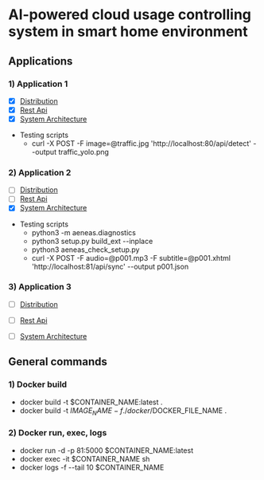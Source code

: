 # AI-powered cloud usage controlling system in smart home environment

## Applications

### 1) Application 1
- [x] [Distribution](/app1/app1_distribution/)
- [x] [Rest Api](/app1/app1_rest_api/)
- [x] [System Architecture](/app1/app1.png)
- Testing scripts
	- curl -X POST -F image=@traffic.jpg 'http://localhost:80/api/detect' --output traffic_yolo.png

### 2) Application 2
- [ ] [Distribution](/app2/app2_distribution/)
- [ ] [Rest Api](/app2/app2_rest_api/)
- [x] [System Architecture](/app2/app2.png)
- Testing scripts
	- python3 -m aeneas.diagnostics
	- python3 setup.py build_ext --inplace
	- python3 aeneas_check_setup.py
	- curl -X POST -F audio=@p001.mp3 -F subtitle=@p001.xhtml 'http://localhost:81/api/sync' --output p001.json

### 3) Application 3
- [ ] [Distribution](/app3/app3_distribution/)
- [ ] [Rest Api](/app3/app3_rest_api/)
- [ ] [System Architecture](/app3/app3.png)



## General commands

### 1) Docker build

- docker build -t $CONTAINER_NAME:latest . 
- docker build -t $IMAGE_NAME -f ./docker/$DOCKER_FILE_NAME .
	
### 2) Docker run, exec, logs

- docker run -d -p 81:5000 $CONTAINER_NAME:latest
- docker exec -it $CONTAINER_NAME sh
- docker logs -f --tail 10 $CONTAINER_NAME
